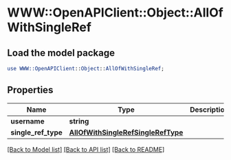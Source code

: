 # WWW::OpenAPIClient::Object::AllOfWithSingleRef

## Load the model package
```perl
use WWW::OpenAPIClient::Object::AllOfWithSingleRef;
```

## Properties
Name | Type | Description | Notes
------------ | ------------- | ------------- | -------------
**username** | **string** |  | [optional] 
**single_ref_type** | [**AllOfWithSingleRefSingleRefType**](AllOfWithSingleRefSingleRefType.md) |  | [optional] 

[[Back to Model list]](../README.md#documentation-for-models) [[Back to API list]](../README.md#documentation-for-api-endpoints) [[Back to README]](../README.md)


